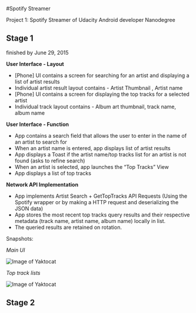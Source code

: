 #Spotify Streamer

Project 1: Spotify Streamer of Udacity Android developer Nanodegree

Stage 1
--------------
finished by June 29, 2015

**User Interface - Layout**

 - [Phone] UI contains a screen for searching for an artist and displaying a list of artist results
 - Individual artist result layout contains - Artist Thumbnail , Artist name
 - [Phone] UI contains a screen for displaying the top tracks for a selected artist
 - Individual track layout contains - Album art thumbnail, track name, album name

**User Interface - Function**

 - App contains a search field that allows the user to enter in the name of an artist to search for
 - When an artist name is entered, app displays list of artist results
 - App displays a Toast if the artist name/top tracks list for an artist is not found (asks to refine search)
 - When an artist is selected, app launches the “Top Tracks” View
 - App displays a list of top tracks

**Network API Implementation**

 - App implements Artist Search + GetTopTracks API Requests (Using the Spotify wrapper or by making a HTTP request and deserializing the JSON data)
 - App stores the most recent top tracks query results and their respective metadata (track name, artist name, album name) locally in list.
 - The queried results are retained on rotation.
 
 Snapshots:
 
 *Main UI*
 
 ![Image of Yaktocat](http://i.imgur.com/8Y2EUq9.png)
 
 *Top track lists*
 
 ![Image of Yaktocat](http://i.imgur.com/jPulrQj.png)
 
 
 
 
 Stage 2
--------------
 
 
 
 
